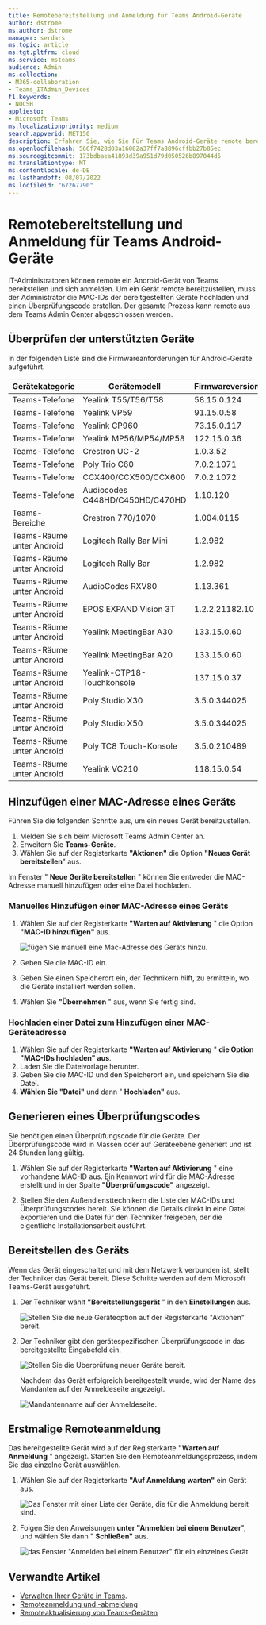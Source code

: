 ```yaml
---
title: Remotebereitstellung und Anmeldung für Teams Android-Geräte
author: dstrome
ms.author: dstrome
manager: serdars
ms.topic: article
ms.tgt.pltfrm: cloud
ms.service: msteams
audience: Admin
ms.collection:
- M365-collaboration
- Teams_ITAdmin_Devices
f1.keywords:
- NOCSH
appliesto:
- Microsoft Teams
ms.localizationpriority: medium
search.appverid: MET150
description: Erfahren Sie, wie Sie Für Teams Android-Geräte remote bereitstellen und sich anmelden
ms.openlocfilehash: 566f7428d03a16082a37ff7a8896cffbb27b85ec
ms.sourcegitcommit: 173bdbaea41893d39a951d79d050526b897044d5
ms.translationtype: MT
ms.contentlocale: de-DE
ms.lasthandoff: 08/07/2022
ms.locfileid: "67267790"
---
```

# <a name="remote-provisioning-and-sign-in-for-teams-android-devices"></a>Remotebereitstellung und Anmeldung für Teams Android-Geräte

IT-Administratoren können remote ein Android-Gerät von Teams bereitstellen und sich anmelden. Um ein Gerät remote bereitzustellen, muss der Administrator die MAC-IDs der bereitgestellten Geräte hochladen und einen Überprüfungscode erstellen. Der gesamte Prozess kann remote aus dem Teams Admin Center abgeschlossen werden.

## <a name="review-the-supported-devices"></a>Überprüfen der unterstützten Geräte

In der folgenden Liste sind die Firmwareanforderungen für Android-Geräte aufgeführt.

|Gerätekategorie|Gerätemodell|Firmwareversion|
|---|---|---|
|Teams-Telefone|Yealink T55/T56/T58|58.15.0.124|
|Teams-Telefone|Yealink VP59|91.15.0.58|
|Teams-Telefone|Yealink CP960|73.15.0.117|
|Teams-Telefone|Yealink MP56/MP54/MP58|122.15.0.36|
|Teams-Telefone|Crestron UC-2|1.0.3.52|
|Teams-Telefone|Poly Trio C60|7.0.2.1071|
|Teams-Telefone|CCX400/CCX500/CCX600 |7.0.2.1072|
|Teams-Telefone|Audiocodes C448HD/C450HD/C470HD|1.10.120|
|Teams-Bereiche|Crestron 770/1070|1.004.0115|
|Teams-Räume unter Android|Logitech Rally Bar Mini|1.2.982|
|Teams-Räume unter Android|Logitech Rally Bar|1.2.982|
|Teams-Räume unter Android|AudioCodes RXV80|1.13.361|
|Teams-Räume unter Android|EPOS EXPAND Vision 3T|1.2.2.21182.10|
|Teams-Räume unter Android|Yealink MeetingBar A30|133.15.0.60|
|Teams-Räume unter Android|Yealink MeetingBar A20|133.15.0.60|
|Teams-Räume unter Android|Yealink-CTP18-Touchkonsole|137.15.0.37|
|Teams-Räume unter Android|Poly Studio X30|3.5.0.344025|
|Teams-Räume unter Android|Poly Studio X50|3.5.0.344025|
|Teams-Räume unter Android|Poly TC8 Touch-Konsole |3.5.0.210489|
|Teams-Räume unter Android|Yealink VC210|118.15.0.54|

## <a name="add-a-device-mac-address"></a>Hinzufügen einer MAC-Adresse eines Geräts

Führen Sie die folgenden Schritte aus, um ein neues Gerät bereitzustellen.

1. Melden Sie sich beim Microsoft Teams Admin Center an.
2. Erweitern Sie **Teams-Geräte**.
3. Wählen Sie auf der Registerkarte **"Aktionen"** die Option **"Neues Gerät bereitstellen**" aus.

Im Fenster " **Neue Geräte bereitstellen** " können Sie entweder die MAC-Adresse manuell hinzufügen oder eine Datei hochladen.

### <a name="manually-add-a-device-mac-address"></a>Manuelles Hinzufügen einer MAC-Adresse eines Geräts

1. Wählen Sie auf der Registerkarte **"Warten auf Aktivierung** " die Option **"MAC-ID hinzufügen"** aus.

   ![fügen Sie manuell eine Mac-Adresse des Geräts hinzu.](../media/remote-provision-6-new.png)

1. Geben Sie die MAC-ID ein.
1. Geben Sie einen Speicherort ein, der Technikern hilft, zu ermitteln, wo die Geräte installiert werden sollen.
1. Wählen Sie **"Übernehmen** " aus, wenn Sie fertig sind.

### <a name="upload-a-file-to-add-a-device-mac-address"></a>Hochladen einer Datei zum Hinzufügen einer MAC-Geräteadresse

1. Wählen Sie auf der Registerkarte **"Warten auf Aktivierung** " **die Option "MAC-IDs hochladen" aus**.
2. Laden Sie die Dateivorlage herunter.
3. Geben Sie die MAC-ID und den Speicherort ein, und speichern Sie die Datei.
4. **Wählen Sie "Datei"** und dann " **Hochladen"** aus.

## <a name="generate-a-verification-code"></a>Generieren eines Überprüfungscodes

Sie benötigen einen Überprüfungscode für die Geräte. Der Überprüfungscode wird in Massen oder auf Geräteebene generiert und ist 24 Stunden lang gültig.

1. Wählen Sie auf der Registerkarte **"Warten auf Aktivierung** " eine vorhandene MAC-ID aus.
   Ein Kennwort wird für die MAC-Adresse erstellt und in der Spalte **"Überprüfungscode"** angezeigt.

2. Stellen Sie den Außendiensttechnikern die Liste der MAC-IDs und Überprüfungscodes bereit. Sie können die Details direkt in eine Datei exportieren und die Datei für den Techniker freigeben, der die eigentliche Installationsarbeit ausführt.

## <a name="provision-the-device"></a>Bereitstellen des Geräts

Wenn das Gerät eingeschaltet und mit dem Netzwerk verbunden ist, stellt der Techniker das Gerät bereit. Diese Schritte werden auf dem Microsoft Teams-Gerät ausgeführt.

1. Der Techniker wählt **"Bereitstellungsgerät** " in den **Einstellungen** aus.  

   ![Stellen Sie die neue Geräteoption auf der Registerkarte "Aktionen" bereit.](../media/provision-device1.png)
  
2. Der Techniker gibt den gerätespezifischen Überprüfungscode in das bereitgestellte Eingabefeld ein.

   ![Stellen Sie die Überprüfung neuer Geräte bereit.](../media/provision-device-verification1.png)

   Nachdem das Gerät erfolgreich bereitgestellt wurde, wird der Name des Mandanten auf der Anmeldeseite angezeigt.

   ![Mandantenname auf der Anmeldeseite.](../media/provision-code.png)

## <a name="first-time-remote-sign-in"></a>Erstmalige Remoteanmeldung

Das bereitgestellte Gerät wird auf der Registerkarte **"Warten auf Anmeldung** " angezeigt. Starten Sie den Remoteanmeldungsprozess, indem Sie das einzelne Gerät auswählen.

1. Wählen Sie auf der Registerkarte **"Auf Anmeldung warten"** ein Gerät aus.

   ![Das Fenster mit einer Liste der Geräte, die für die Anmeldung bereit sind.](../media/remote-device1.png)

2. Folgen Sie den Anweisungen **unter "Anmelden bei einem Benutzer**", und wählen Sie dann " **Schließen"** aus.

   ![das Fenster "Anmelden bei einem Benutzer" für ein einzelnes Gerät.](../media/sign-in-user.png)

## <a name="related-articles"></a>Verwandte Artikel

- [Verwalten Ihrer Geräte in Teams](device-management.md).
- [Remoteanmeldung und -abmeldung](remote-sign-in-and-sign-out.md)
- [Remoteaktualisierung von Teams-Geräten](remote-update.md)

